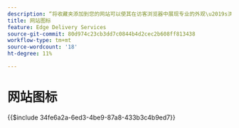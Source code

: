 ```yaml
---
description: “将收藏夹添加到您的网站可以使其在访客浏览器中展现专业的外观\u2019s浏览器：”
title: 网站图标
feature: Edge Delivery Services
source-git-commit: 80d974c23cb3dd7c0844b4d2cec2b608ff813438
workflow-type: tm+mt
source-wordcount: '18'
ht-degree: 11%

---
```


# 网站图标

{{$include 34fe6a2a-6ed3-4be9-87a8-433b3c4b9ed7}}